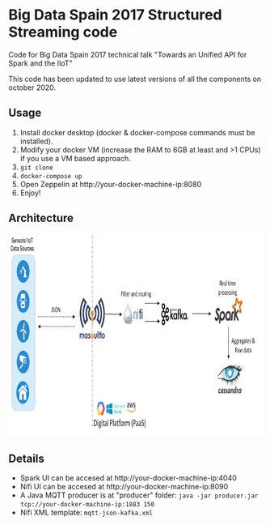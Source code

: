 
# Big Data Spain 2017 Structured Streaming code

Code for Big Data Spain 2017 technical talk "Towards an Unified API for Spark and the IIoT"

This code has been updated to use latest versions of all the components on october 2020.

## Usage

1. Install docker desktop (docker & docker-compose commands must be installed).
2. Modify your docker VM (increase the RAM to 6GB at least and >1 CPUs) if you use a VM based approach.
3. ```git clone```
4. ```docker-compose up```
5. Open Zeppelin at http://your-docker-machine-ip:8080 
6. Enjoy!

## Architecture

<a>
  <img src="https://github.com/Neuw84/bds2k17/blob/master/architecture.png" width="100%" height="400">
</a>

## Details

* Spark UI can be accesed at http://your-docker-machine-ip:4040
* Nifi UI can be accesed at http://your-docker-machine-ip:8090
* A Java MQTT producer is at "producer" folder: ```java -jar producer.jar tcp://your-docker-machine-ip:1883 150```
* Nifi XML template: ```mqtt-json-kafka.xml```
